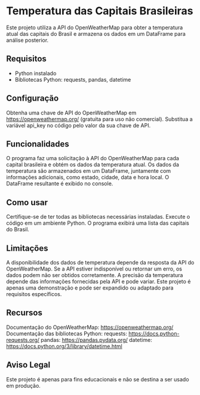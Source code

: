 # Temperatura das Capitais Brasileiras
Este projeto utiliza a API do OpenWeatherMap para obter a temperatura atual das capitais do Brasil e armazena os dados em um DataFrame para análise posterior.

## Requisitos
- Python instalado
- Bibliotecas Python: requests, pandas, datetime
 
## Configuração
Obtenha uma chave de API do OpenWeatherMap em https://openweathermap.org/ (gratuita para uso não comercial).
Substitua a variável api_key no código pelo valor da sua chave de API.

## Funcionalidades
O programa faz uma solicitação à API do OpenWeatherMap para cada capital brasileira e obtém os dados da temperatura atual.
Os dados da temperatura são armazenados em um DataFrame, juntamente com informações adicionais, como estado, cidade, data e hora local.
O DataFrame resultante é exibido no console.

## Como usar
Certifique-se de ter todas as bibliotecas necessárias instaladas.
Execute o código em um ambiente Python.
O programa exibirá uma lista das capitais do Brasil.

## Limitações
A disponibilidade dos dados de temperatura depende da resposta da API do OpenWeatherMap. Se a API estiver indisponível ou retornar um erro, os dados podem não ser obtidos corretamente.
A precisão da temperatura depende das informações fornecidas pela API e pode variar.
Este projeto é apenas uma demonstração e pode ser expandido ou adaptado para requisitos específicos.

## Recursos
Documentação do OpenWeatherMap: https://openweathermap.org/
Documentação das bibliotecas Python:
requests: https://docs.python-requests.org/
pandas: https://pandas.pydata.org/
datetime: https://docs.python.org/3/library/datetime.html

## Aviso Legal
Este projeto é apenas para fins educacionais e não se destina a ser usado em produção.
